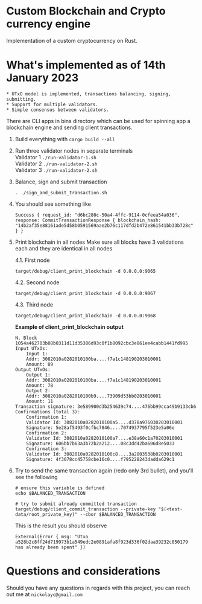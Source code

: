 # Custom Blockchain and Crypto currency engine
Implementation of a custom cryptocurrency on Rust.

# What's implemented as of 14th January 2023
    * UTxO model is implemented, transactions balancing, signing, submitting.
    * Support for multiple validators.
    * Simple consensus between validators.

There are CLI apps in bins directory which can be used for spinning app a blockchain engine and sending client transactions.

1. Build everything with ```cargo build --all```

2. Run three validator nodes in separate terminals \
Validator 1 `./run-validator-1.sh` \
Validator 2 `./run-validator-2.sh` \
Validator 3 `./run-validator-2.sh`

1. Balance, sign and submit transaction
    ```
    . ./sign_and_submit_transaction.sh
    ```
2. You should see something like 
    ```
    Success { request_id: "d6bc280c-50a4-4ffc-9114-0cfeea54a036", response: CommitTransactionResponse { blockchain_hash: "14b2af35e88161ade5d58b0591569aae2b76c117dfd2b472e861541bb33b728c" } }
    ```

3. Print blockchain in all nodes
Make sure all blocks have 3 validations each and they are identical in all nodes

    4.1. First node
    ```
    target/debug/client_print_blockchain -d 0.0.0.0:9065
    ```

    4.2. Second node
    ```
    target/debug/client_print_blockchain -d 0.0.0.0:9067
    ```

    4.3. Third node
    ```
    target/debug/client_print_blockchain -d 0.0.0.0:9068
    ```

    **Example of client_print_blockchain output**

    ```
    N. Block 1054a462703b08b0311d11d35386d93c0f1b8092cbc3e861ee4cabb1441fd995
    Input UTxOs:
        Input 1:
        Addr: 3082010a0282010100ba....f7a1c148190203010001
        Amount: 89
    Output UTxOs:
        Output 1:
        Addr: 3082010a0282010100ba....f7a1c148190203010001
        Amount: 78
        Output 2:
        Addr: 3082010a0282010100b9....73909d53bb0203010001
        Amount: 11
    Transaction signature: 3e589900d3b254639c74....476bb99cca49b9133cb6
    Confirmations (total 3):
        Confirmation 1:
        Validator Id: 3082010a0282010100a5....d378a976030203010001
        Signature: 5e28af5493f0cfbc7846....7074937795f523e5a06e
        Confirmation 2:
        Validator Id: 3082010a0282010100a7....e38a60c1a70203010001
        Signature: 606bb7b63a3b72b2a212....08c3dd42ba606d8e5033
        Confirmation 3:
        Validator Id: 3082010a0282010100c8....3a2803538b0203010001
        Signature: 4f3078cc45758cbe16c0....f795228243dadda629c1
    ```

4. Try to send the same transaction again (redo only 3rd bullet), and you'll see the following
    ```
    # ensure this variable is defined
    echo $BALANCED_TRANSACTION

    # try to submit already committed transaction
    target/debug/client_commit_transaction --private-key "$(<test-data/root_private_key)" --cbor $BALANCED_TRANSACTION
    ```

    This is the result you should observe
    ```
    External(Error { msg: "Utxo a528b2c8ff24d719973b1a549edc2e0891afa8f923d336f02daa39232c850179 has already been spent" })
    ```

# Questions and considerations
Should you have any questions in regards with this project, you can reach out me at `nickolayc@gmail.com`
